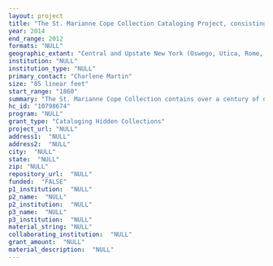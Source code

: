 ```yaml
--- 
layout: project 
title: "The St. Marianne Cope Collection Cataloging Project, consisting of an archive and a museum collection"
year: 2014
end_range: 2012
formats: "NULL"
geographic_extant: "Central and Upstate New York (Oswego, Utica, Rome, Syracuse, Albany), Hawaiian Islands (Molokai, Oahu, Maui, Hawaii) and Rome, Italy"
institution: "NULL"
institution_type: "NULL"
primary_contact: "Charlene Martin"
size: "85 linear feet"
start_range: "1860"
summary: "The St. Marianne Cope Collection contains over a century of documentation about St. Marianne Cope, a Sister of St. Francis who in October 2012 was canonized as only the 11th Saint in U.S. history. The collection offers uncommon insight that will appeal to scholars. The primary outcome of the St. Marianne Cope Collection Cataloging Project (SMCC-CP) is the efficient processing and cataloging of diverse St. Marianne Cope Collection items in their native controlled vocabularies, in one software package that also produces an online searchable catalog. To accomplish this important project we seek a $57,675 grant to allow us to hire a full time project archivist, purchase the necessary software and training and complete the one year project."
hc_id: "10798674"
program: "NULL"
grant_type: "Cataloging Hidden Collections"
project_url: "NULL"
address1:  "NULL"
address2:  "NULL"
city:  "NULL"
state:  "NULL"
zip: "NULL"
repository_url:  "NULL"
funded:  "FALSE"
p1_institution:  "NULL"
p2_name:  "NULL"
p2_institution:  "NULL"
p3_name:  "NULL"
p3_institution:  "NULL"
material_string: "NULL"
collaborating_institution:  "NULL"
grant_amount:  "NULL"
material_description:  "NULL"
---
```

